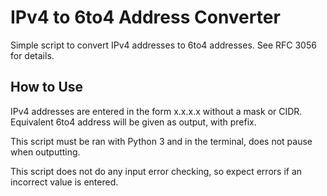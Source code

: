 # IPv4 to 6to4 Address Converter
Simple script to convert IPv4 addresses to 6to4 addresses.  See RFC 3056 for details.

## How to Use
IPv4 addresses are entered in the form x.x.x.x without a mask or CIDR. Equivalent 6to4 address will be given as output, with prefix.

This script must be ran with Python 3 and in the terminal, does not pause when outputting.


This script does not do any input error checking, so expect errors if an incorrect value is entered.
